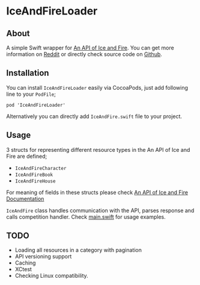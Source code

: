 # IceAndFireLoader

## About

A simple Swift wrapper for [An API of Ice and Fire](https://anapioficeandfire.com/). 
You can get more information on [Reddit](https://www.reddit.com/r/asoiaf/comments/45lt0o/spoilers_everything_introducing_an_api_of_ice_and/) or directly check source code on [Github](https://github.com/joakimskoog/AnApiOfIceAndFire).

## Installation

You can install `IceAndFireLoader` easily via CocoaPods, just add following line to your `PodFile`;

`pod 'IceAndFireLoader'`

Alternatively you can directly add `IceAndFire.swift` file to your project.

## Usage
3 structs for representing different resource types in the An API of Ice and Fire are defined;
* `IceAndFireCharacter`
* `IceAndFireBook`
* `IceAndFireHouse`

For meaning of fields in these structs please check [An API of Ice and Fire Documentation](https://anapioficeandfire.com/Documentation)

`IceAndFire` class handles communication with the API, parses response and calls competition handler. Check [main.swift](https://raw.githubusercontent.com/ujell/IceAndFireLoader/master/IceAndFireLoader/main.swift) for usage examples.

## TODO
* Loading all resources in a category with pagination
* API versioning support
* Caching
* XCtest
* Checking Linux compatibility. 
